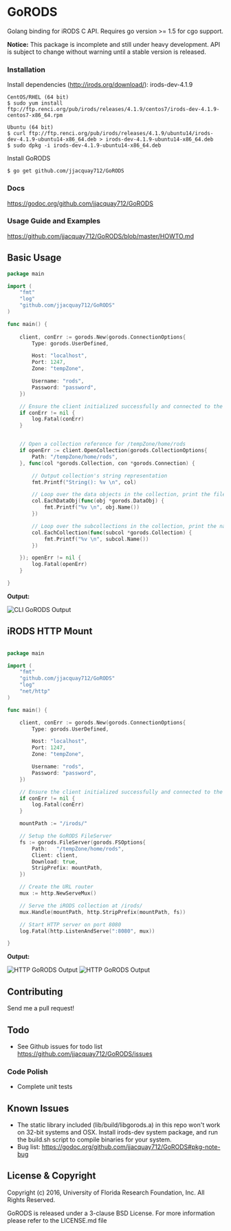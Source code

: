 # GoRODS

Golang binding for iRODS C API. Requires go version >= 1.5 for cgo support.

**Notice:** This package is incomplete and still under heavy development. API is subject to change without warning until a stable version is released.

### Installation

Install dependencies (http://irods.org/download/): irods-dev-4.1.9

```
CentOS/RHEL (64 bit)
$ sudo yum install ftp://ftp.renci.org/pub/irods/releases/4.1.9/centos7/irods-dev-4.1.9-centos7-x86_64.rpm

Ubuntu (64 bit)
$ curl ftp://ftp.renci.org/pub/irods/releases/4.1.9/ubuntu14/irods-dev-4.1.9-ubuntu14-x86_64.deb > irods-dev-4.1.9-ubuntu14-x86_64.deb
$ sudo dpkg -i irods-dev-4.1.9-ubuntu14-x86_64.deb
```

Install GoRODS

```
$ go get github.com/jjacquay712/GoRODS
```

### Docs

https://godoc.org/github.com/jjacquay712/GoRODS

### Usage Guide and Examples

https://github.com/jjacquay712/GoRODS/blob/master/HOWTO.md

## Basic Usage

```go
package main

import (
	"fmt"
	"log"
	"github.com/jjacquay712/GoRODS"
)

func main() {
	
	client, conErr := gorods.New(gorods.ConnectionOptions{
		Type: gorods.UserDefined,

		Host: "localhost",
		Port: 1247,
		Zone: "tempZone",

		Username: "rods",
		Password: "password",
	})

	// Ensure the client initialized successfully and connected to the iCAT server
	if conErr != nil {
		log.Fatal(conErr)
	}


	// Open a collection reference for /tempZone/home/rods
	if openErr := client.OpenCollection(gorods.CollectionOptions{
		Path: "/tempZone/home/rods",
	}, func(col *gorods.Collection, con *gorods.Connection) {

		// Output collection's string representation
		fmt.Printf("String(): %v \n", col)

		// Loop over the data objects in the collection, print the file name
		col.EachDataObj(func(obj *gorods.DataObj) {
			fmt.Printf("%v \n", obj.Name())
		})

		// Loop over the subcollections in the collection, print the name
		col.EachCollection(func(subcol *gorods.Collection) {
			fmt.Printf("%v \n", subcol.Name())
		})

	}); openErr != nil {
		log.Fatal(openErr)
	}

}

```

**Output:**

![CLI GoRODS Output](https://raw.githubusercontent.com/jjacquay712/GoRODS/master/screenshots/cli.png)


## iRODS HTTP Mount

```go

package main

import (
	"fmt"
	"github.com/jjacquay712/GoRODS"
	"log"
	"net/http"
)

func main() {

	client, conErr := gorods.New(gorods.ConnectionOptions{
		Type: gorods.UserDefined,

		Host: "localhost",
		Port: 1247,
		Zone: "tempZone",

		Username: "rods",
		Password: "password",
	})

	// Ensure the client initialized successfully and connected to the iCAT server
	if conErr != nil {
		log.Fatal(conErr)
	}

	mountPath := "/irods/"

	// Setup the GoRODS FileServer
	fs := gorods.FileServer(gorods.FSOptions{
		Path:   "/tempZone/home/rods",
		Client: client,
		Download: true,
		StripPrefix: mountPath,
	})

	// Create the URL router
	mux := http.NewServeMux()

	// Serve the iRODS collection at /irods/
	mux.Handle(mountPath, http.StripPrefix(mountPath, fs))

	// Start HTTP server on port 8080
	log.Fatal(http.ListenAndServe(":8080", mux))

}

```

**Output:**

![HTTP GoRODS Output](https://raw.githubusercontent.com/jjacquay712/GoRODS/master/screenshots/http.png)
![HTTP GoRODS Output](https://raw.githubusercontent.com/jjacquay712/GoRODS/master/screenshots/http2.png)

## Contributing

Send me a pull request!

## Todo

* See Github issues for todo list https://github.com/jjacquay712/GoRODS/issues


### Code Polish

* Complete unit tests

## Known Issues

* The static library included (lib/build/libgorods.a) in this repo won't work on 32-bit systems and OSX. Install irods-dev system package, and run the build.sh script to compile binaries for your system.
* Bug list: https://godoc.org/github.com/jjacquay712/GoRODS#pkg-note-bug

## License & Copyright

Copyright (c) 2016, University of Florida Research Foundation, Inc. All Rights Reserved.

GoRODS is released under a 3-clause BSD License. For more information please refer to the LICENSE.md file
